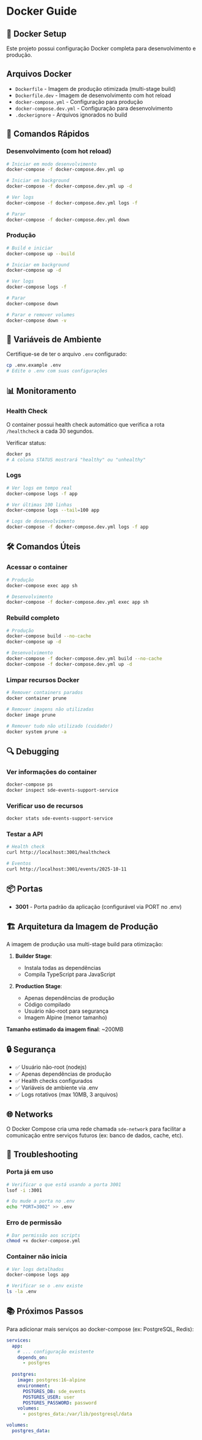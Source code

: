 # Docker Guide

## 🐳 Docker Setup

Este projeto possui configuração Docker completa para desenvolvimento e produção.

## Arquivos Docker

- `Dockerfile` - Imagem de produção otimizada (multi-stage build)
- `Dockerfile.dev` - Imagem de desenvolvimento com hot reload
- `docker-compose.yml` - Configuração para produção
- `docker-compose.dev.yml` - Configuração para desenvolvimento
- `.dockerignore` - Arquivos ignorados no build

## 🚀 Comandos Rápidos

### Desenvolvimento (com hot reload)

```bash
# Iniciar em modo desenvolvimento
docker-compose -f docker-compose.dev.yml up

# Iniciar em background
docker-compose -f docker-compose.dev.yml up -d

# Ver logs
docker-compose -f docker-compose.dev.yml logs -f

# Parar
docker-compose -f docker-compose.dev.yml down
```

### Produção

```bash
# Build e iniciar
docker-compose up --build

# Iniciar em background
docker-compose up -d

# Ver logs
docker-compose logs -f

# Parar
docker-compose down

# Parar e remover volumes
docker-compose down -v
```

## 🔧 Variáveis de Ambiente

Certifique-se de ter o arquivo `.env` configurado:

```bash
cp .env.example .env
# Edite o .env com suas configurações
```

## 📊 Monitoramento

### Health Check

O container possui health check automático que verifica a rota `/healthcheck` a cada 30 segundos.

Verificar status:
```bash
docker ps
# A coluna STATUS mostrará "healthy" ou "unhealthy"
```

### Logs

```bash
# Ver logs em tempo real
docker-compose logs -f app

# Ver últimas 100 linhas
docker-compose logs --tail=100 app

# Logs de desenvolvimento
docker-compose -f docker-compose.dev.yml logs -f app
```

## 🛠️ Comandos Úteis

### Acessar o container

```bash
# Produção
docker-compose exec app sh

# Desenvolvimento
docker-compose -f docker-compose.dev.yml exec app sh
```

### Rebuild completo

```bash
# Produção
docker-compose build --no-cache
docker-compose up -d

# Desenvolvimento
docker-compose -f docker-compose.dev.yml build --no-cache
docker-compose -f docker-compose.dev.yml up -d
```

### Limpar recursos Docker

```bash
# Remover containers parados
docker container prune

# Remover imagens não utilizadas
docker image prune

# Remover tudo não utilizado (cuidado!)
docker system prune -a
```

## 🔍 Debugging

### Ver informações do container

```bash
docker-compose ps
docker inspect sde-events-support-service
```

### Verificar uso de recursos

```bash
docker stats sde-events-support-service
```

### Testar a API

```bash
# Health check
curl http://localhost:3001/healthcheck

# Eventos
curl http://localhost:3001/events/2025-10-11
```

## 📦 Portas

- **3001** - Porta padrão da aplicação (configurável via PORT no .env)

## 🏗️ Arquitetura da Imagem de Produção

A imagem de produção usa multi-stage build para otimização:

1. **Builder Stage**: 
   - Instala todas as dependências
   - Compila TypeScript para JavaScript

2. **Production Stage**:
   - Apenas dependências de produção
   - Código compilado
   - Usuário não-root para segurança
   - Imagem Alpine (menor tamanho)

**Tamanho estimado da imagem final**: ~200MB

## 🔒 Segurança

- ✅ Usuário não-root (nodejs)
- ✅ Apenas dependências de produção
- ✅ Health checks configurados
- ✅ Variáveis de ambiente via .env
- ✅ Logs rotativos (max 10MB, 3 arquivos)

## 🌐 Networks

O Docker Compose cria uma rede chamada `sde-network` para facilitar a comunicação entre serviços futuros (ex: banco de dados, cache, etc).

## 🚨 Troubleshooting

### Porta já em uso

```bash
# Verificar o que está usando a porta 3001
lsof -i :3001

# Ou mude a porta no .env
echo "PORT=3002" >> .env
```

### Erro de permissão

```bash
# Dar permissão aos scripts
chmod +x docker-compose.yml
```

### Container não inicia

```bash
# Ver logs detalhados
docker-compose logs app

# Verificar se o .env existe
ls -la .env
```

## 📚 Próximos Passos

Para adicionar mais serviços ao docker-compose (ex: PostgreSQL, Redis):

```yaml
services:
  app:
    # ... configuração existente
    depends_on:
      - postgres
  
  postgres:
    image: postgres:16-alpine
    environment:
      POSTGRES_DB: sde_events
      POSTGRES_USER: user
      POSTGRES_PASSWORD: password
    volumes:
      - postgres_data:/var/lib/postgresql/data

volumes:
  postgres_data:
```
